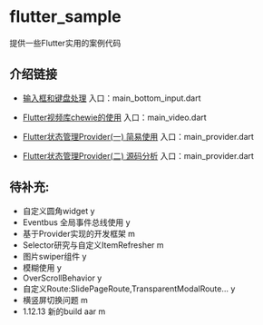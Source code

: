 # flutter_sample

提供一些Flutter实用的案例代码

## 介绍链接

- [输入框和键盘处理]( https://juejin.im/post/5e7c164ae51d455c7275d353 )
    入口：main_bottom_input.dart
- [Flutter视频库chewie的使用]( https://juejin.im/post/5e814fd9518825738e215f0f )
    入口：main_video.dart
    
- [Flutter状态管理Provider(一) 简易使用](https://juejin.im/post/5e859b39f265da47c06ebaf1)
入口：main_provider.dart

- [Flutter状态管理Provider(二) 源码分析](https://juejin.im/post/5e89ad7a6fb9a03c4e64697d)
入口：main_provider.dart

## 待补充:
- 自定义圆角widget   y
- Eventbus 全局事件总线使用  y
- 基于Provider实现的开发框架  m
- Selector研究与自定义ItemRefresher  m
- 图片swiper组件  y
- 模糊使用   y
- OverScrollBehavior  y
- 自定义Route:SlidePageRoute,TransparentModalRoute... y
- 横竖屏切换问题  m
- 1.12.13 新的build aar m


